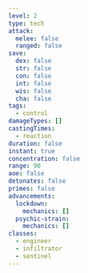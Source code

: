 ```yaml
---
level: 2
type: tech
attack:
  melee: false
  ranged: false
save:
  dex: false
  str: false
  con: false
  int: false
  wis: false
  cha: false
tags:
  - control
damageTypes: []
castingTimes:
  - reaction
duration: false
instant: true
concentration: false
range: 90
aoe: false
detonates: false
primes: false
advancements:
  lockdown:
    mechanics: []
  psychic-strain:
    mechanics: []
classes:
  - engineer
  - infiltrator
  - sentinel
---
```

